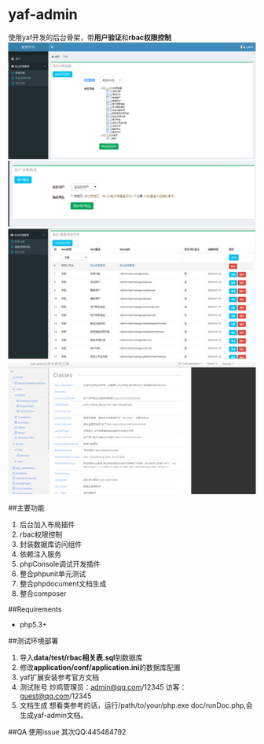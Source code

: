 # yaf-admin
使用yaf开发的后台骨架，带**用户验证**和**rbac权限控制**
![1](/readme/1.png)
![1](/readme/2.png)
![1](/readme/3.png)
![1](/readme/4.png)

##主要功能
1. 后台加入布局插件
2. rbac权限控制
3. 封装数据库访问组件
4. 依赖注入服务
5. phpConsole调试开发插件
6. 整合phpunit单元测试
7. 整合phpdocument文档生成
8. 整合composer

##Requirements
- php5.3+

##测试环境部署
1. 导入**data/test/rbac相关表.sql**到数据库
2. 修改**application/conf/application.ini**的数据库配置
3. yaf扩展安装参考官方文档
4. 测试账号
    炒鸡管理员：admin@qq.com/12345
    访客：      guest@qq.com/12345
5. 文档生成
    想看类参考的话，运行/path/to/your/php.exe doc/runDoc.php,会生成yaf-admin文档。

##QA
使用issue 
其次QQ:445484792

